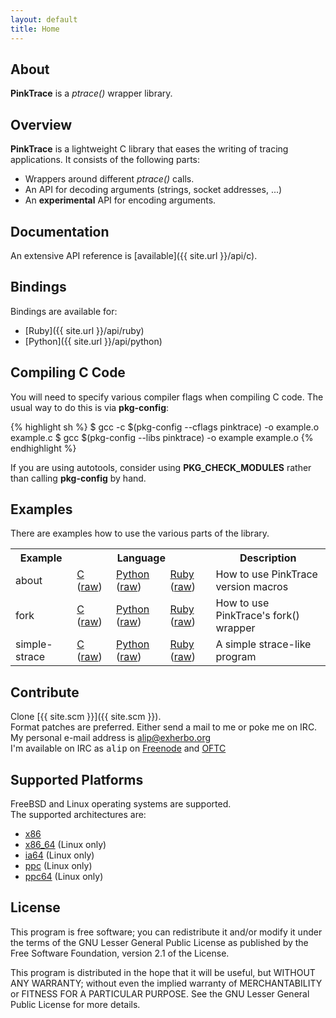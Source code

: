 ```yaml
---
layout: default
title: Home
---
```


## About
**PinkTrace** is a *ptrace()* wrapper library.

## Overview
**PinkTrace** is a lightweight C library that eases the writing of tracing
applications. It consists of the following parts:

- Wrappers around different *ptrace()* calls.
- An API for decoding arguments (strings, socket addresses, ...)
- An **experimental** API for encoding arguments.

## Documentation
An extensive API reference is [available]({{ site.url }}/api/c).

## Bindings
Bindings are available for:

- [Ruby]({{ site.url }}/api/ruby)
- [Python]({{ site.url }}/api/python)

## Compiling C Code
You will need to specify various compiler flags when compiling C code. The
usual way to do this is via **pkg-config**:

{% highlight sh %}
    $ gcc -c $(pkg-config --cflags pinktrace) -o example.o example.c
    $ gcc $(pkg-config --libs pinktrace) -o example example.o
{% endhighlight %}

If you are using autotools, consider using **PKG\_CHECK\_MODULES** rather than
calling **pkg-config** by hand.

## Examples
There are examples how to use the various parts of the library.

<table border="0">
    <tr>
        <th>Example</th>
        <th colspan="3">Language</th>
        <th>Description</th>
    </tr>
    <tr>
        <td>about</td>
        <td>
            <a href="{{ site.url }}/c-pink-about.html">C</a>
            (<a href="{{ site.url }}/examples/c/pink-about.c">raw</a>)
        </td>
        <td>
            <a href="{{ site.url }}/py-pink-about.html">Python</a>
            (<a href="{{ site.url }}/examples/python/pink-about.py">raw</a>)
        </td>
        <td>
            <a href="{{ site.url }}/rb-pink-about.html">Ruby</a>
            (<a href="{{ site.url }}/examples/ruby/pink-about.rb">raw</a>)
        </td>
        <td>How to use PinkTrace version macros</td>
    </tr>
    <tr>
        <td>fork</td>
        <td>
            <a href="{{ site.url }}/c-pink-fork.html">C</a>
            (<a href="{{ site.url }}/examples/c/pink-fork.c">raw</a>)
        </td>
        <td>
            <a href="{{ site.url }}/py-pink-fork.html">Python</a>
            (<a href="{{ site.url }}/examples/python/pink-fork.py">raw</a>)
        </td>
        <td>
            <a href="{{ site.url }}/rb-pink-fork.html">Ruby</a>
            (<a href="{{ site.url }}/examples/ruby/pink-fork.rb">raw</a>)
        </td>
        <td>How to use PinkTrace's fork() wrapper</td>
    </tr>
    <tr>
        <td>simple-strace</td>
        <td>
            <a href="{{ site.url }}/c-pink-simple-strace.html">C</a>
            (<a href="{{ site.url }}/examples/c/pink-simple-strace.c">raw</a>)
        </td>
        <td>
            <a href="{{ site.url }}/py-pink-simple-strace.html">Python</a>
            (<a href="{{ site.url }}/examples/python/pink-simple-strace.py">raw</a>)
        </td>
        <td>
            <a href="{{ site.url }}/rb-pink-simple-strace.html">Ruby</a>
            (<a href="{{ site.url }}/examples/ruby/pink-simple-strace.rb">raw</a>)
        </td>
        <td>A simple strace-like program</td>
    </tr>
</table>

## Contribute
Clone [{{ site.scm }}]({{ site.scm }}).  
Format patches are preferred. Either send a mail to me or poke me on IRC.  
My personal e-mail address is [alip@exherbo.org](mailto://alip@exherbo.org)  
I'm available on IRC as <tt>alip</tt> on [Freenode](http://freenode.net) and
[OFTC](http://www.oftc.net/)

## Supported Platforms
FreeBSD and Linux operating systems are supported.  
The supported architectures are:

- [x86](http://en.wikipedia.org/wiki/X86)
- [x86\_64](http://en.wikipedia.org/wiki/X86_64) (Linux only)
- [ia64](http://en.wikipedia.org/wiki/Ia64) (Linux only)
- [ppc](http://en.wikipedia.org/wiki/PowerPC) (Linux only)
- [ppc64](http://en.wikipedia.org/wiki/Ppc64) (Linux only)

## License
This program is free software; you can redistribute it and/or modify it under
the terms of the GNU Lesser General Public License as published by the Free
Software Foundation, version 2.1 of the License.

This program is distributed in the hope that it will be useful, but WITHOUT ANY
WARRANTY; without even the implied warranty of MERCHANTABILITY or FITNESS FOR A
PARTICULAR PURPOSE. See the GNU Lesser General Public License for more details.

<!-- vim: set tw=80 ft=mkd spell spelllang=en sw=4 sts=4 et : -->
